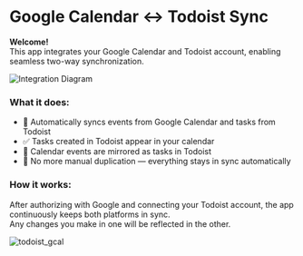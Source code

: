 # Google Calendar ↔️ Todoist Sync

**Welcome!**  
This app integrates your Google Calendar and Todoist account, enabling seamless two-way synchronization.

![Integration Diagram](integration.png)

### What it does:

- 🔁 Automatically syncs events from Google Calendar and tasks from Todoist  
- ✅ Tasks created in Todoist appear in your calendar  
- 📅 Calendar events are mirrored as tasks in Todoist  
- 🧘 No more manual duplication — everything stays in sync automatically

### How it works:

After authorizing with Google and connecting your Todoist account, the app continuously keeps both platforms in sync.  
Any changes you make in one will be reflected in the other.

![todoist_gcal](https://github.com/user-attachments/assets/879a7817-b89d-419e-83ba-ba1414324594)
